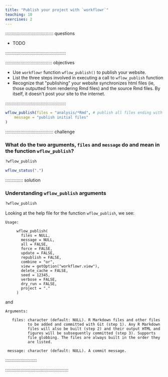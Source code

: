 ```yaml
---
title: "Publish your project with `workflowr`"
teaching: 10
exercises: 2
---
```


:::::::::::::::::::::::::::::::::::::: questions 


- TODO

::::::::::::::::::::::::::::::::::::::::::::::::

::::::::::::::::::::::::::::::::::::: objectives

- Use `workflowr` function `wflow_publish()` to publish your website.  
- List the three steps involved in executing a call to `wflow_publish` function  
- Recognize that "publishing" your website synchronizes html files (ie, those outputted from rendering Rmd files) and the source Rmd files. By itself, it doesn't post your site to the internet.       


::::::::::::::::::::::::::::::::::::::::::::::::



```r
wflow_publish(files = "analysis/*Rmd", # publish all files ending with 'Rmd' in the analysis subdir
    message = "publish initial files" 
)
```


:::::::::::::::::::::::::::::::::::::: challenge

### What do the two arguments, `files` and `message` do and mean in the function `wflow_publish`?    


```r
?wflow_publish
```


```r
wflow_status(".")
```



:::::::::::::: solution

### Understanding `wflow_publish` arguments


```r
?wflow_publish
```

Looking at the help file for the function `wflow_publish`, we see: 

```
Usage:

     wflow_publish(
       files = NULL,
       message = NULL,
       all = FALSE,
       force = FALSE,
       update = FALSE,
       republish = FALSE,
       combine = "or",
       view = getOption("workflowr.view"),
       delete_cache = FALSE,
       seed = 12345,
       verbose = FALSE,
       dry_run = FALSE,
       project = "."
     )
```

and 

```
Arguments:

   files: character (default: NULL). R Markdown files and other files
          to be added and committed with Git (step 1). Any R Markdown
          files will also be built (step 2) and their output HTML and
          figures will be subsequently committed (step 3). Supports
          file globbing. The files are always built in the order they
          are listed.

 message: character (default: NULL). A commit message.
```



:::::::::::::::::::::::::

::::::::::::::::::::::::::::::::::::::::::::::::::




